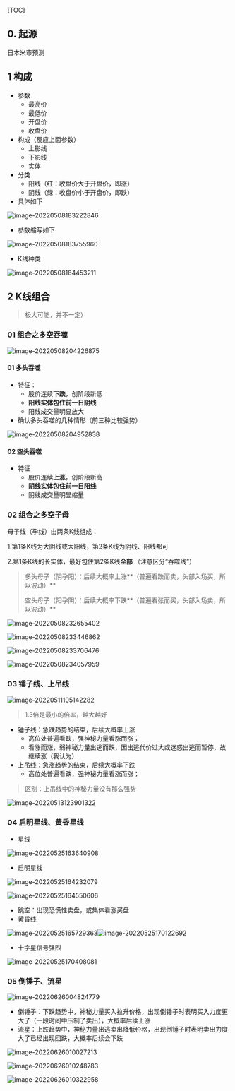 [TOC]



## 0. 起源

日本米市预测

## 1 构成

+ 参数
  + 最高价
  + 最低价
  + 开盘价
  + 收盘价
+ 构成（反应上面参数）
  + 上影线
  + 下影线
  + 实体
+ 分类
  + 阳线（红：收盘价大于开盘价，即涨）
  + 阴线（绿：收盘价小于开盘价，即跌）
+ 具体如下

![image-20220508183222846](./images/01.png)

+ 参数缩写如下

![image-20220508183755960](./images/02.png)

+ K线种类

![image-20220508184453211](./images/04.png)

## 2 K线组合

> 极大可能，并不一定）

### 01 组合之多空吞噬

![image-20220508204226875](./images/03.png)

#### 01 多头吞噬

+ 特征：
  + 股价连续**下跌**，创阶段新低
  + **阳线实体包住前一日阴线**
  + 阳线成交量明显放大
+ 确认多头吞噬的几种情形（前三种比较强势）

![image-20220508204952838](./images/05.png)

#### 02 空头吞噬

+ 特征
  + 股价连续**上涨**，创阶段新高
  + **阴线实体包住前一日阳线**
  + 阴线成交量明显缩量

### 02 组合之多空子母

母子线（孕线）由两条K线组成：

1.第1条K线为大阴线或大阳线，第2条K线为阴线、阳线都可

2.第1条K线的长实体，最好包住第2条K线**全部** （注意区分“吞噬线”）

> 多头母子（阴孕阳）：后续大概率上涨**（普遍看跌而卖，头部入场买，所以波动）**
>
> 空头母子（阳孕阴）：后续大概率下跌**（普遍看张而买，头部入场卖，所以波动）**

![image-20220508232655402](./images/06.png)



![image-20220508233446862](./images/07.png)

![image-20220508233706476](./images/08.png)

![image-20220508234057959](./images/09.png)

### 03 锤子线、上吊线

![image-20220511105142282](./images/10.png)

> 1.3倍是最小的倍率，越大越好

+ 锤子线：急跌趋势的结束，后续大概率上涨
  + 高位处普遍看跌，强神秘力量看涨而涨；
  + 看涨而涨，弱神秘力量出逃而跌，因出逃代价过大或迷惑出逃而暂停，故继续涨（我认为）
+ 上吊线：急涨趋势的结束，后续大概率下跌
  + 高位处普遍看跌，强神秘力量看涨而涨；

> 区别：上吊线中的神秘力量没有那么强势

![image-20220513123901322](./images/11.png)

### 04 启明星线、黄昏星线

+ 星线

![image-20220525163640908](./images/12.png)

+ 启明星线

![image-20220525164232079](./images/13.png)

![image-20220525164550606](./images/14.png)

+ 跳空：出现恐慌性卖盘，或集体看涨买盘
+ 黄昏线

![image-20220525165729363](./images/15.png)![image-20220525170122692](./images/16.png)

+ 十字星信号强烈

![image-20220525170408081](./images/17.png)

### 05 倒锤子、流星

![image-20220626004824779](./images/18.png)

+ 倒锤子：下跌趋势中，神秘力量买入拉升价格，出现倒锤子时表明买入力度更大了（一段时间中压制了卖出），大概率后续上涨
+ 流星：上跌趋势中，神秘力量出逃卖出降低价格，出现倒锤子时表明卖出力度大了已经出现回跌，大概率后续会下跌

![image-20220626010027213](./images/19.png)

![image-20220626010248783](./images/20.png)

![image-20220626010322958](./images/21.png)

